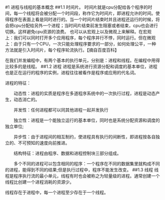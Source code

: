 #1 进程与线程的基本概念
##1.1 时间片。
时间片就是cpu分配给各个程序的时间，每一个线程将会被分配一个时间段，称作它为时间片，即进程允许的时间。使得程序在表面上看是同时进行的。当一个时间片结束时并且进程还运行的时候，将会把cpu分配给另外一个进程；当时间片结束前发生阻塞或者结束，cpu也会进行切换。这样避免cpu资源的浪费。
也可以从宏观上以及微观上来解释。在宏观上：我们可以同时打开多个应用程序，每个程序并行不悖，同时运行。但在微观上：由于只有一个CPU，一次只能处理程序要求的一部分，如何处理公平，一种方法就是引入时间片，每个程序轮流执行。【摘自百度百科】

在我们并发编程中，有两个基本的执行单元，分别是：进程和线程。在编程中用得比较多的是线程。
##1.2 进程
进程是系统进行资源分配和调度的基本单位，进程也是正在运行的程序的实例，进程往往被看作是程序或应用的代名词。

进程的特征：

　　动态性：进程的实质是程序在多道程序系统中的一次执行过程，进程是动态产生，动态消亡的。

　　并发性：任何进程都可以同其他进程一起并发执行

　　独立性：进程是一个能独立运行的基本单位，同时也是系统分配资源和调度的独立单位;

　　异步性：由于进程间的相互制约，使进程具有执行的间断性，即进程按各自独立的、不可预知的速度向前推进。

　　结构特征：进程由程序、数据和进程控制块三部分组成。

　　多个不同的进程可以包含相同的程序：一个程序在不同的数据集里就构成不同的进程，能得到不同的结果;但是执行过程中，程序不能发生改变。
##1.3 线程
线程是程序执行流的最小单元，线程有时也会被称之为轻量级的进程。通常创建一个线程比创建一个进程消耗的资源少。

线程存在于进程中，每一个进程至少存在于一个线程。




